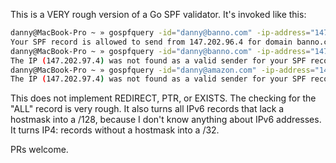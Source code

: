 This is a VERY rough version of a Go SPF validator. It's invoked like this:


```bash
danny@MacBook-Pro ~ » gospfquery -id="danny@banno.com" -ip-address="147.202.96.4"
Your SPF record is allowed to send from 147.202.96.4 for domain banno.com
danny@MacBook-Pro ~ » gospfquery -id="danny@banno.com" -ip-address="147.202.97.4"
The IP (147.202.97.4) was not found as a valid sender for your SPF record, but your "ALL" record is SoftFail, so sending would be permitted
danny@MacBook-Pro ~ » gospfquery -id="danny@amazon.com" -ip-address="147.202.97.4"
The IP (147.202.97.4) was not found as a valid sender for your SPF record, and your "ALL" record is Fail, so sending would NOT be permitted
```

This does not implement REDIRECT, PTR, or EXISTS. The checking for the "ALL" record is very rough.
It also turns all IPv6 records that lack a hostmask into a /128, because I don't know anything about IPv6 addresses.
It turns IP4: records without a hostmask into a /32.

PRs welcome.
